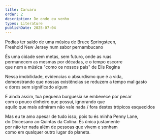 ```yaml
---
title: Caruaru
order: 2
description: De onde eu venho
types: Literature
publishDate: 2025-07-04
---
```


Podias ter saído de uma música de Bruce Springsteen,  
Freehold New Jersey num sabor pernambucano  


És uma cidade sem metas, sem futuro, onde as ruas  
permanecem as mesmas por décadas, e o tempo escorre  
que nem a música "como os nossos pais" de Elis Regina 

Nessa imobilidade, evidencias o absurdismo que é a vida,  
demonstrando que nossas existências se reduzem a tempo mal gasto  
e dores sem significado algum  

E ainda assim, tua pequena burguesia se embevece por pecar  
com o pouco dinheiro que possui,  ignorando que  
aquilo que mais admiram não vale nada / fora destes trópicos esquecidos 

Mas eu te amo apesar de tudo isso, pois tu és minha Penny Lane,  
do Diocesano ao Quintas da Colina. És única justamente  
por não ter nada além de pessoas que vivem e sonham  
como em qualquer outro lugar do planeta.